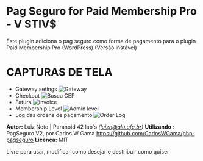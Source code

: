 # Pag Seguro for Paid Membership Pro - V STIV$
Este plugin adiciona o pag seguro como forma de pagamento para o plugin Paid Membership Pro (WordPress)
(Versão instável)
# CAPTURAS DE TELA

* Gateway setings
 ![Gateway](https://github.com/exatasmente/pmpropagseguro/blob/dev/screenshot5.png?raw=true)
* Checkout
![Busca CEP](https://github.com/exatasmente/pmpropagseguro/blob/dev/screenshot2.png?raw=true)
* Fatura 
![invoice](https://github.com/exatasmente/pmpropagseguro/blob/dev/screenshot6.png?raw=true)
* Membership Level
![Admin level](https://github.com/exatasmente/pmpropagseguro/blob/dev/screenshot3.png?raw=true)
* Log das ordens de pagamento
    ![Order Log](https://github.com/exatasmente/pmpropagseguro/blob/dev/screenshot4.png?raw=true)

**Autor:**  Luiz Neto | Paranoid 42 lab's *(luizn@alu.ufc.br)*
**Utilizando** : PagSeguro V2, por Carlos W Gama https://github.com/CarlosWGama/php-pagseguro
**Licença:** MIT

Livre para usar, modificar como desejar e destribuir como quiser
